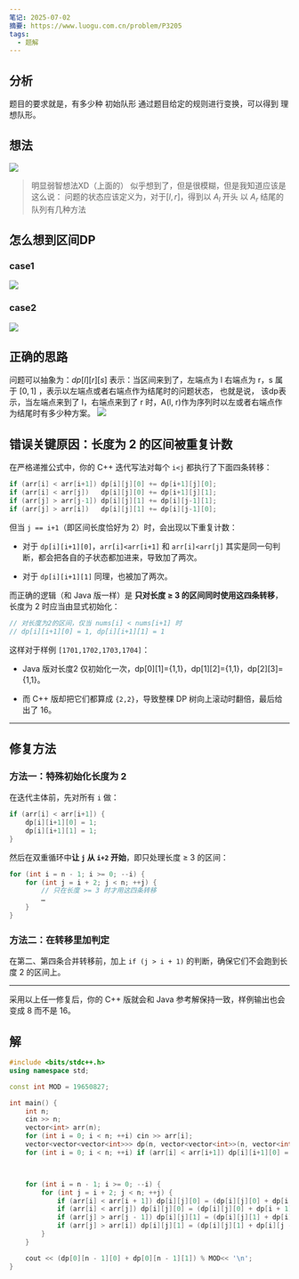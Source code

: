 ```yaml
---
笔记: 2025-07-02
摘要: https://www.luogu.com.cn/problem/P3205
tags:
  - 题解
---
```

## 分析
题目的要求就是，有多少种 初始队形 通过题目给定的规则进行变换，可以得到 理想队形。

## 想法
![](https://l4p-bucket-1.oss-cn-shenzhen.aliyuncs.com/img/352710fccc37b77804a5c7f68ac4ba18_MD5.jpeg)

> 明显弱智想法XD（上面的）
> 似乎想到了，但是很模糊，但是我知道应该是这么说：
> 问题的状态应该定义为，对于$[l, r]$，得到以 $A_l$ 开头 以 $A_r$ 结尾的队列有几种方法

## 怎么想到区间DP
### case1
![](https://l4p-bucket-1.oss-cn-shenzhen.aliyuncs.com/img/7f9a28b0fd20a93a401815b5a99b6805_MD5.jpeg)

### case2
![](https://l4p-bucket-1.oss-cn-shenzhen.aliyuncs.com/img/35e42bde46fffbd2070e655cfa42bb68_MD5.jpeg)

## 正确的思路
问题可以抽象为：$dp[l][r][s]$ 表示：当区间来到了，左端点为 l 右端点为 r，s 属于 $[0, 1]$ ，表示以左端点或者右端点作为结尾时的问题状态， 也就是说， 该dp表示，当左端点来到了 l，右端点来到了 r 时，A(l, r)作为序列时以左或者右端点作为结尾时有多少种方案。
![](https://l4p-bucket-1.oss-cn-shenzhen.aliyuncs.com/img/f5fae3e365a32254d7abf3e3c5853360_MD5.jpeg)


## 错误关键原因：长度为 2 的区间被重复计数

在严格递推公式中，你的 C++ 迭代写法对每个 `i<j` 都执行了下面四条转移：

```cpp
if (arr[i] < arr[i+1]) dp[i][j][0] += dp[i+1][j][0];
if (arr[i] < arr[j])   dp[i][j][0] += dp[i+1][j][1];
if (arr[j] > arr[j-1]) dp[i][j][1] += dp[i][j-1][1];
if (arr[j] > arr[i])   dp[i][j][1] += dp[i][j-1][0];
```

但当 `j == i+1`（即区间长度恰好为 2）时，会出现以下重复计数：

- 对于 `dp[i][i+1][0]`，`arr[i]<arr[i+1]` 和 `arr[i]<arr[j]` 其实是同一句判断，都会把各自的子状态都加进来，导致加了两次。
    
- 对于 `dp[i][i+1][1]` 同理，也被加了两次。
    

而正确的逻辑（和 Java 版一样）是 **只对长度 ≥ 3 的区间同时使用这四条转移**，长度为 2 时应当由显式初始化：

```cpp
// 对长度为2的区间，仅当 nums[i] < nums[i+1] 时
// dp[i][i+1][0] = 1, dp[i][i+1][1] = 1
```

这样对于样例 `[1701,1702,1703,1704]`：

- Java 版对长度2 仅初始化一次，dp[0][1]={1,1}，dp[1][2]={1,1}，dp[2][3]={1,1}。
    
- 而 C++ 版却把它们都算成 `{2,2}`，导致整棵 DP 树向上滚动时翻倍，最后给出了 16。
    

---

## 修复方法

### 方法一：特殊初始化长度为 2

在迭代主体前，先对所有 `i` 做：

```cpp
if (arr[i] < arr[i+1]) {
    dp[i][i+1][0] = 1;
    dp[i][i+1][1] = 1;
}
```

然后在双重循环中**让 `j` 从 `i+2` 开始**，即只处理长度 ≥ 3 的区间：

```cpp
for (int i = n - 1; i >= 0; --i) {
    for (int j = i + 2; j < n; ++j) {
        // 只在长度 >= 3 时才用这四条转移
        …
    }
}
```

### 方法二：在转移里加判定

在第二、第四条合并转移前，加上 `if (j > i + 1)` 的判断，确保它们不会跑到长度 2 的区间上。

---

采用以上任一修复后，你的 C++ 版就会和 Java 参考解保持一致，样例输出也会变成 8 而不是 16。

## 解
```cpp
#include <bits/stdc++.h>
using namespace std;

const int MOD = 19650827;

int main() {
    int n;
    cin >> n;
    vector<int> arr(n);
    for (int i = 0; i < n; ++i) cin >> arr[i];
    vector<vector<vector<int>>> dp(n, vector<vector<int>>(n, vector<int>(2, 0)));
    for (int i = 0; i < n; ++i) if (arr[i] < arr[i+1]) dp[i][i+1][0] = dp[i][i+1][1] = 1;



    for (int i = n - 1; i >= 0; --i) {
        for (int j = i + 2; j < n; ++j) {
            if (arr[i] < arr[i + 1]) dp[i][j][0] = (dp[i][j][0] + dp[i + 1][j][0]) % MOD; 
            if (arr[i] < arr[j]) dp[i][j][0] = (dp[i][j][0] + dp[i + 1][j][1]) % MOD;
            if (arr[j] > arr[j - 1]) dp[i][j][1] = (dp[i][j][1] + dp[i][j - 1][1]) % MOD;
            if (arr[j] > arr[i]) dp[i][j][1] = (dp[i][j][1] + dp[i][j - 1][0]) % MOD;
        }
    }

    cout << (dp[0][n - 1][0] + dp[0][n - 1][1]) % MOD<< '\n';
}
```